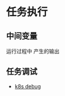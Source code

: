 # 任务执行






## 中间变量

运行过程中 产生的输出




## 任务调试


+ [k8s debug](https://github.com/kubernetes/kubectl/blob/master/pkg/cmd/debug/debug.go)